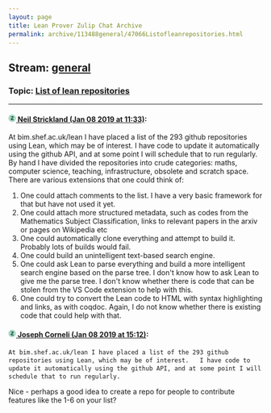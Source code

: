 ```yaml
---
layout: page
title: Lean Prover Zulip Chat Archive 
permalink: archive/113488general/47066Listofleanrepositories.html
---
```


## Stream: [general](index.html)
### Topic: [List of lean repositories](47066Listofleanrepositories.html)

---

#### [![Click to go to Zulip](../../assets/img/zulip2.png) Neil Strickland (Jan 08 2019 at 11:33)](https://leanprover.zulipchat.com/#narrow/stream/113488-general/topic/List%20of%20lean%20repositories/near/154635935):
At bim.shef.ac.uk/lean I have placed a list of the 293 github repositories using Lean, which may be of interest.  I have code to update it automatically using the github API, and at some point I will schedule that to run regularly.  By hand I have divided the repositories into crude categories: maths, computer science, teaching, infrastructure, obsolete and scratch space.  There are various extensions that one could think of:
1. One could attach comments to the list.  I have a very basic framework for that but have not used it yet.
1. One could attach more structured metadata, such as codes from the Mathematics Subject Classification, links to relevant papers in the arxiv or pages on Wikipedia etc
1. One could automatically clone everything and attempt to build it.  Probably lots of builds would fail.
1. One could build an unintelligent text-based search engine.
1. One could ask Lean to parse everything and build a more intelligent search engine based on the parse tree.  I don't know how to ask Lean to give me the parse tree.  I don't know whether there is code that can be stolen from the VS Code extension to help with this.
1. One could try to convert the Lean code to HTML with syntax highlighting and  links, as with coqdoc.  Again, I do not know whether there is existing code that  could help with that.

#### [![Click to go to Zulip](../../assets/img/zulip2.png) Joseph Corneli (Jan 08 2019 at 15:12)](https://leanprover.zulipchat.com/#narrow/stream/113488-general/topic/List%20of%20lean%20repositories/near/154647072):
```quote
At bim.shef.ac.uk/lean I have placed a list of the 293 github repositories using Lean, which may be of interest.   I have code to update it automatically using the github API, and at some point I will schedule that to run regularly. 
```
Nice - perhaps a good idea to create a repo for people to contribute features like the 1-6 on your list?


